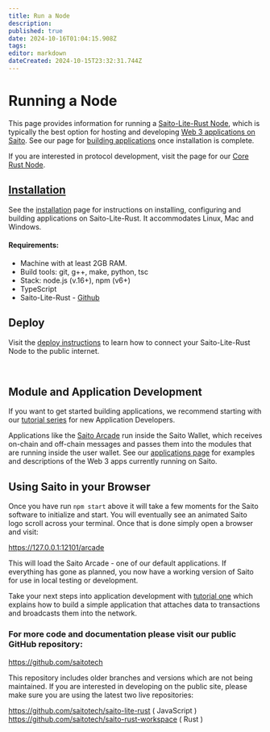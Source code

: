 ```yaml
---
title: Run a Node
description: 
published: true
date: 2024-10-16T01:04:15.908Z
tags: 
editor: markdown
dateCreated: 2024-10-15T23:32:31.744Z
---
```


# Running a Node

This page provides information for running a [Saito-Lite-Rust Node](https://github.com/SaitoTech/saito-lite-rust), which is typically the best option for hosting and developing [Web 3 applications on Saito](/tech/applications). See our page for [building applications](https://wiki.saito.io/en/tech/building_apps) once installation is complete.

If you are interested in protocol development, visit the page for our [Core Rust Node](/tech/rust).

## [Installation](/tech/installation/javascript)

See the [installation](/tech/installation/javascript) page for instructions on installing, configuring and building applications on Saito-Lite-Rust. It accommodates Linux, Mac and Windows.

#### Requirements:
- Machine with at least 2GB RAM.
- Build tools: git, g++, make, python, tsc
- Stack: node.js (v.16+), npm (v6+)
- TypeScript
- Saito-Lite-Rust - [Github](https://github.com/saitotech/saito-lite-rust)


<!--
Saito-Lite-Rust runs atop NodeJS. Instructions for installing are available for:

- [Linux](/tech/installation/javascript/linux)
- [Mac](/tech/installation/javascript/mac)
- [Windows](/tech/installation/javascript/windows)
-->

## Deploy
Visit the [deploy instructions](https://wiki.saito.io/en/tech/deployment) to learn how to connect your Saito-Lite-Rust Node to the public internet.


<br />


## Module and Application Development

If you want to get started building applications, we recommend starting with our [tutorial series](/tech/building_apps) for new Application Developers.

Applications like the [Saito Arcade](https://saito.io/arcade) run inside the Saito Wallet, which receives on-chain and off-chain messages and passes them into the modules that are running inside the user wallet. See our [applications page](/tech/applications) for examples and descriptions of the Web 3 apps currently running on Saito.
  

## Using Saito in your Browser

Once you have run `npm start` above it will take a few moments for the Saito software to initialize and start. You will eventually see an animated Saito logo scroll across your terminal. Once that is done simply open a browser and visit:

https://127.0.0.1:12101/arcade

This will load the Saito Arcade - one of our default applications. If everything has gone as planned, you now have a working version of Saito for use in local testing or development. 

Take your next steps into application development with [tutorial one](https://wiki.saito.io/en/tech/tutorial-1-deploy-install-application) which explains how to build a simple application that attaches data to transactions and broadcasts them into the network.



### For more code and documentation please visit our public GitHub repository:

https://github.com/saitotech

This repository includes older branches and versions which are not being maintained. If you are interested in developing on the public site, please make sure you are using the latest two live repositories:

https://github.com/saitotech/saito-lite-rust
( JavaScript )
https://github.com/saitotech/saito-rust-workspace
( Rust )

